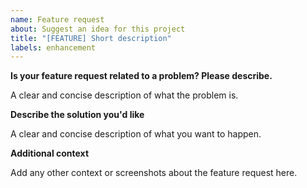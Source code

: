 ```yaml
---
name: Feature request
about: Suggest an idea for this project
title: "[FEATURE] Short description"
labels: enhancement
---
```


**Is your feature request related to a problem? Please describe.**

A clear and concise description of what the problem is.

**Describe the solution you'd like**

A clear and concise description of what you want to happen.

**Additional context**

Add any other context or screenshots about the feature request here.
